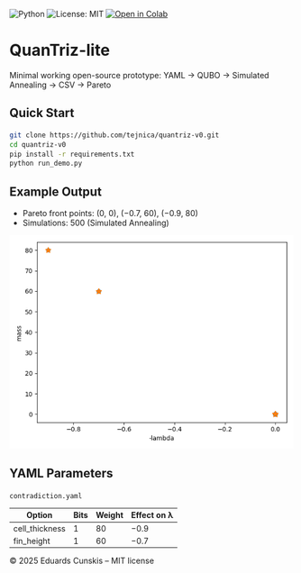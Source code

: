 ![Python](https://img.shields.io/badge/python-3.10%2B-blue)
![License: MIT](https://img.shields.io/badge/license-MIT-green)
[![Open in Colab](https://colab.research.google.com/assets/colab-badge.svg)](https://colab.research.google.com/github/tejnica/quantriz-v0/blob/main/run_demo.py)

# QuanTriz-lite

Minimal working open-source prototype: YAML → QUBO → Simulated Annealing → CSV → Pareto

## Quick Start

```bash
git clone https://github.com/tejnica/quantriz-v0.git
cd quantriz-v0
pip install -r requirements.txt
python run_demo.py
```

## Example Output

- Pareto front points: (0, 0), (−0.7, 60), (−0.9, 80)
- Simulations: 500 (Simulated Annealing)

![Pareto Chart](pareto.png)

## YAML Parameters

`contradiction.yaml`

| Option         | Bits | Weight | Effect on λ |
|----------------|------|--------|-------------|
| cell_thickness | 1    | 80     | −0.9        |
| fin_height     | 1    | 60     | −0.7        |

© 2025 Eduards Cunskis  – MIT license
